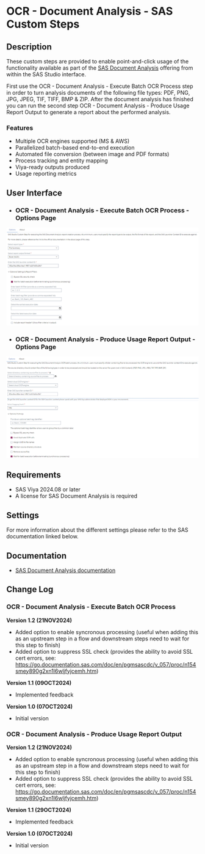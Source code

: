 # OCR - Document Analysis - SAS Custom Steps

## Description

These custom steps are provided to enable point-and-click usage of the functionality available as part of the [SAS Document Analysis](https://www.sas.com/en_us/solutions/ai/models.html) offering from within the SAS Studio interface.

First use the OCR - Document Analysis - Execute Batch OCR Process step in order to turn analysis documents of the following file types: PDF, PNG, JPG, JPEG, TIF, TIFF, BMP & ZIP. After the document analysis has finished you can run the second step OCR - Document Analysis - Produce Usage Report Output to generate a report about the performed analysis.

### Features
- Multiple OCR engines supported (MS & AWS)
- Parallelized batch-based end-to-end execution
- Automated file conversion (between image and PDF formats) 
- Process tracking and entity mapping
- Viya-ready outputs produced
- Usage reporting metrics

## User Interface
* ### OCR - Document Analysis - Execute Batch OCR Process - Options Page ###
![SDA execute OCR batch process options page](img/sda-execute-ocr-batch-process-options-page.png)

* ### OCR - Document Analysis - Produce Usage Report Output - Options Page ###
![SDA produce usage report options page](img/sda-produce-usage-report-options-page.png)

## Requirements

-   SAS Viya 2024.08 or later
-   A license for SAS Document Analysis is required

## Settings

For more information about the different settings please refer to the SAS documentation linked below.

## Documentation
- [SAS Document Analysis documentation](https://go.documentation.sas.com/doc/en/aaimdacdc/default/aaimdawlcm/home.htm)

## Change Log

### OCR - Document Analysis - Execute Batch OCR Process

**Version 1.2 (21NOV2024)** 

* Added option to enable syncronous processing (useful when adding this as an upstream step in a flow and downstream steps need to wait for this step to finish)
* Added option to suppress SSL check (provides the ability to avoid SSL cert errors, see: https://go.documentation.sas.com/doc/en/pgmsascdc/v_057/proc/n154smey890g2xn1l6wljfyjcemh.htm)

**Version 1.1 (09OCT2024)** 

* Implemented feedback

**Version 1.0 (07OCT2024)** 

* Initial version

### OCR - Document Analysis - Produce Usage Report Output

**Version 1.2 (21NOV2024)** 

* Added option to enable syncronous processing (useful when adding this as an upstream step in a flow and downstream steps need to wait for this step to finish)
* Added option to suppress SSL check (provides the ability to avoid SSL cert errors, see: https://go.documentation.sas.com/doc/en/pgmsascdc/v_057/proc/n154smey890g2xn1l6wljfyjcemh.htm)

**Version 1.1 (29OCT2024)** 

* Implemented feedback

**Version 1.0 (07OCT2024)** 

* Initial version
